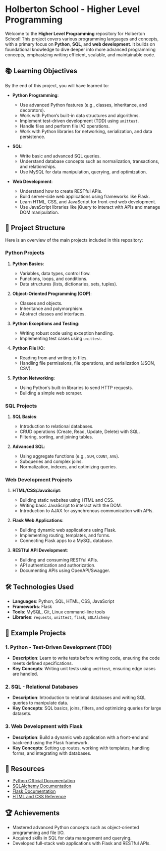 # Holberton School - Higher Level Programming

Welcome to the **Higher Level Programming** repository for Holberton School! This project covers various programming languages and concepts, with a primary focus on **Python**, **SQL**, and **web development**. It builds on foundational knowledge to dive deeper into more advanced programming concepts, emphasizing writing efficient, scalable, and maintainable code.

## 📚 Learning Objectives

By the end of this project, you will have learned to:

- **Python Programming**:
  - Use advanced Python features (e.g., classes, inheritance, and decorators).
  - Work with Python’s built-in data structures and algorithms.
  - Implement test-driven development (TDD) using `unittest`.
  - Handle files and perform file I/O operations.
  - Work with Python libraries for networking, serialization, and data persistence.

- **SQL**:
  - Write basic and advanced SQL queries.
  - Understand database concepts such as normalization, transactions, and relationships.
  - Use MySQL for data manipulation, querying, and optimization.

- **Web Development**:
  - Understand how to create RESTful APIs.
  - Build server-side web applications using frameworks like Flask.
  - Learn HTML, CSS, and JavaScript for front-end web development.
  - Use JavaScript libraries like jQuery to interact with APIs and manage DOM manipulation.

## 📂 Project Structure

Here is an overview of the main projects included in this repository:

### Python Projects
1. **Python Basics**:
   - Variables, data types, control flow.
   - Functions, loops, and conditions.
   - Data structures (lists, dictionaries, sets, tuples).

2. **Object-Oriented Programming (OOP)**:
   - Classes and objects.
   - Inheritance and polymorphism.
   - Abstract classes and interfaces.

3. **Python Exceptions and Testing**:
   - Writing robust code using exception handling.
   - Implementing test cases using `unittest`.
   
4. **Python File I/O**:
   - Reading from and writing to files.
   - Handling file permissions, file operations, and serialization (JSON, CSV).

5. **Python Networking**:
   - Using Python’s built-in libraries to send HTTP requests.
   - Building a simple web scraper.

### SQL Projects
1. **SQL Basics**:
   - Introduction to relational databases.
   - CRUD operations (Create, Read, Update, Delete) with SQL.
   - Filtering, sorting, and joining tables.

2. **Advanced SQL**:
   - Using aggregate functions (e.g., `SUM`, `COUNT`, `AVG`).
   - Subqueries and complex joins.
   - Normalization, indexes, and optimizing queries.

### Web Development Projects
1. **HTML/CSS/JavaScript**:
   - Building static websites using HTML and CSS.
   - Writing basic JavaScript to interact with the DOM.
   - Introduction to AJAX for asynchronous communication with APIs.

2. **Flask Web Applications**:
   - Building dynamic web applications using Flask.
   - Implementing routing, templates, and forms.
   - Connecting Flask apps to a MySQL database.

3. **RESTful API Development**:
   - Building and consuming RESTful APIs.
   - API authentication and authorization.
   - Documenting APIs using OpenAPI/Swagger.

## 🛠️ Technologies Used

- **Languages**: Python, SQL, HTML, CSS, JavaScript
- **Frameworks**: Flask
- **Tools**: MySQL, Git, Linux command-line tools
- **Libraries**: `requests`, `unittest`, `flask`, `SQLAlchemy`

## 📝 Example Projects

### 1. Python - Test-Driven Development (TDD)
- **Description**: Learn to write tests before writing code, ensuring the code meets defined specifications.
- **Key Concepts**: Writing unit tests using `unittest`, ensuring edge cases are handled.

### 2. SQL - Relational Databases
- **Description**: Introduction to relational databases and writing SQL queries to manipulate data.
- **Key Concepts**: SQL basics, joins, filters, and optimizing queries for large datasets.

### 3. Web Development with Flask
- **Description**: Build a dynamic web application with a front-end and back-end using the Flask framework.
- **Key Concepts**: Setting up routes, working with templates, handling forms, and integrating with databases.

## 📖 Resources

- [Python Official Documentation](https://docs.python.org/3/)
- [SQLAlchemy Documentation](https://www.sqlalchemy.org/)
- [Flask Documentation](https://flask.palletsprojects.com/en/2.0.x/)
- [HTML and CSS Reference](https://developer.mozilla.org/en-US/docs/Web/HTML)

## 🏆 Achievements

- Mastered advanced Python concepts such as object-oriented programming and file I/O.
- Acquired skills in SQL for data management and querying.
- Developed full-stack web applications with Flask and RESTful APIs.
